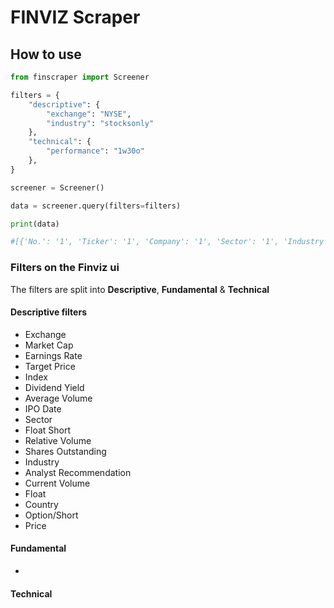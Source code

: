 # FINVIZ Scraper

## How to use

```python 
from finscraper import Screener

filters = {
    "descriptive": {
        "exchange": "NYSE",
        "industry": "stocksonly"
    },
    "technical": {
        "performance": "1w30o"
    },
}

screener = Screener()

data = screener.query(filters=filters)

print(data)

#[{'No.': '1', 'Ticker': '1', 'Company': '1', 'Sector': '1', 'Industry': '1', 'Country': '1', 'Market Cap': '1', 'P/E': '1', 'Price': '1', 'Change': '1', 'Volume': '1'}, {'No.': '1', 'Ticker': 'BTCM', 'Company': 'BIT Mining Limited', 'Sector': 'Technology', 'Industry': 'Information Technology Services', 'Country': 'Hong Kong', 'Market Cap': '36.69M', 'P/E': '-', 'Price': '4.09', 'Change': '0.00%', 'Volume': '1,122,310'}, {'No.': '1', 'Ticker': 'BIT Mining Limited', 'Company': 'Information Technology Services', 'Sector': '36.69M', 'Industry': '4.09', 'Country': '1,122,310', 'Market Cap': 'ICD', 'P/E': 'Energy', 'Price': 'USA', 'Change': '-', 'Volume': '1.37%'}, {'No.': '1', 'Ticker': 'Technology', 'Company': '36.69M', 'Sector': '0.00%', 'Industry': 'ICD', 'Country': 'Oil & Gas Drilling', 'Market Cap': '-', 'P/E': '201,295', 'Price': 'Party City Holdco Inc.', 'Change': 'USA', 'Volume': '0.37'}, {'No.': '1', 'Ticker': 'Information Technology Services', 'Company': '4.09', 'Sector': 'ICD', 'Industry': 'USA', 'Country': '1.37%', 'Market Cap': 'Party City Holdco Inc.', 'P/E': '42.40M', 'Price': '32,916,676', 'Change': 'Technology', 'Volume': '-'}]

```
### Filters on the Finviz ui

The filters are split into **Descriptive**, **Fundamental** &  **Technical**

#### Descriptive filters
- Exchange
- Market Cap
- Earnings Rate
- Target Price
- Index
- Dividend Yield
- Average Volume
- IPO Date
- Sector
- Float Short
- Relative Volume
- Shares Outstanding
- Industry
- Analyst Recommendation
- Current Volume
- Float
- Country
- Option/Short
- Price


#### Fundamental
- 


#### Technical

